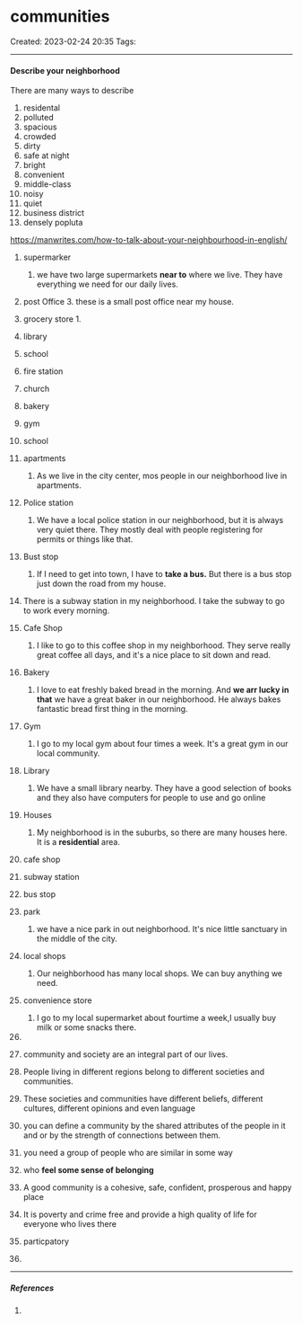 # communities
Created: 2023-02-24 20:35
Tags: 
____

#### Describe your neighborhood

There are many ways to describe

1. residental
2. polluted 
3. spacious
4. crowded
5. dirty
6. safe at night
7. bright
8. convenient
9. middle-class
10. noisy
11. quiet
12. business district
13. densely popluta

https://manwrites.com/how-to-talk-about-your-neighbourhood-in-english/

1. supermarker
	1. we have two large supermarkets __near to__ where we live. They have everything we need for our daily lives.
2. post Office
	3. these is a small post office near my house.
3. grocery store
	1. 
4. library
5. school
6. fire station
7. church
8. bakery
9. gym
10. school
11. apartments
	1. As we live in the city center, mos people in our neighborhood live in apartments.
12. Police station
	1. We have a local police station in our neighborhood, but it is always very quiet there. They mostly deal with people registering for permits or things like that.
13. Bust stop
	1. If I need to get into town, I have to __take a bus.__ But there is a bus stop just down the road from my house.
14. There is a subway station in my neighborhood. I take the subway to go to work every morning.
15. Cafe Shop
	1. I like to go to this coffee shop in my neighborhood. They serve really great coffee all days, and it's a nice place to sit down and read.
16. Bakery
	1. I love to eat freshly baked bread in the morning. And __we arr lucky in that__ we have a great baker in our neighborhood. He always bakes fantastic bread first thing in the morning.
17. Gym
	1. I go to my local gym about four times a week. It's a great gym in our local community.
18. Library
	1. We have a small library nearby. They have a good selection of books and they also have computers for people to use and go online
19. Houses
	1. My neighborhood is in the suburbs, so there are many houses here. It is a __residential__ area.
20. cafe shop
21. subway station
22. bus stop
23. park
	1. we have a nice park in out neighborhood. It's nice little sanctuary in the middle of the city.
24. local shops
	1. Our neighborhood has many local shops. We can buy anything we need.
25. convenience store
	1. I go to my local supermarket about fourtime a week,I usually buy milk or some snacks there.
26. 


27. community and society are an integral part of our lives.
28. People living in different regions belong to different societies and communities.
29. These societies and communities have different beliefs, different cultures, different opinions and even language
30. you can define a community by the shared attributes of the people in it and or by the strength of connections between them.
31. you need a group of people who are similar in some way
32. who __feel some sense of belonging__
33. A good community is a cohesive, safe, confident, prosperous and happy place
34. It is poverty and crime free and provide a high quality of life for everyone who lives there
35. particpatory
36. 


_____
##### References
1.

